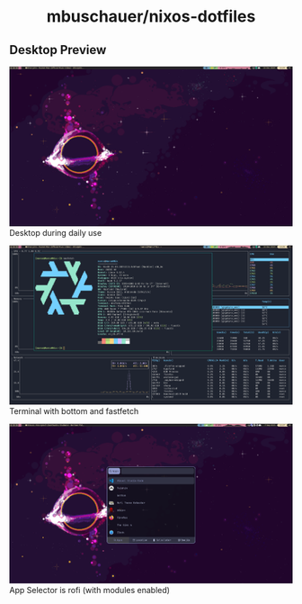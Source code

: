 <h1 align="center">mbuschauer/nixos-dotfiles</h1>


## Desktop Preview
![Desktop](./home/desktopEnvironment/hypr/wallpapers/screenshots/Screenshot_2024-12-15_13-24-33.png)
Desktop during daily use

![Terminal](./home/desktopEnvironment/hypr/wallpapers/screenshots/Screenshot_2024-12-15_13-25-35.png)
Terminal with bottom and fastfetch

![Anyrun](./home/desktopEnvironment/hypr/wallpapers/screenshots/Screenshot_2025-09-07_12-27-48.png)
App Selector is rofi (with modules enabled)

